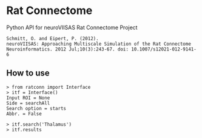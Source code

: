 # Rat Connectome
Python API for neuroVIISAS Rat Connectome Project

```
Schmitt, O. and Eipert, P. (2012). 
neuroVIISAS: Approaching Multiscale Simulation of the Rat Connectome
Neuroinformatics. 2012 Jul;10(3):243-67. doi: 10.1007/s12021-012-9141-6
```

## How to use
```
> from ratconn import Interface
> itf = Interface()
Input ROI = None
Side = searchAll
Search option = starts
Abbr. = False

> itf.search('Thalamus')
> itf.results
```
